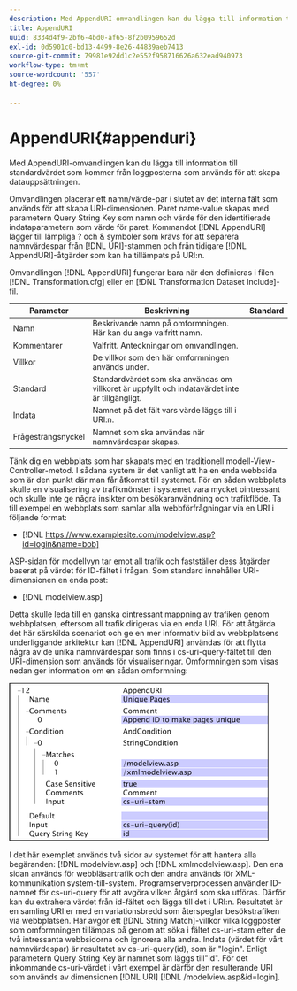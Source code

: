 ```yaml
---
description: Med AppendURI-omvandlingen kan du lägga till information till standardvärdet som kommer från loggposterna som används för att skapa datauppsättningen.
title: AppendURI
uuid: 8334d4f9-2bf6-4bd0-af65-8f2b0959652d
exl-id: 0d5901c0-bd13-4499-8e26-44839aeb7413
source-git-commit: 79981e92dd1c2e552f958716626a632ead940973
workflow-type: tm+mt
source-wordcount: '557'
ht-degree: 0%

---
```


# AppendURI{#appenduri}

Med AppendURI-omvandlingen kan du lägga till information till standardvärdet som kommer från loggposterna som används för att skapa datauppsättningen.

Omvandlingen placerar ett namn/värde-par i slutet av det interna fält som används för att skapa URI-dimensionen. Paret name-value skapas med parametern Query String Key som namn och värde för den identifierade indataparametern som värde för paret. Kommandot [!DNL AppendURI] lägger till lämpliga ? och &amp; symboler som krävs för att separera namnvärdespar från [!DNL URI]-stammen och från tidigare [!DNL AppendURI]-åtgärder som kan ha tillämpats på URI:n.

Omvandlingen [!DNL AppendURI] fungerar bara när den definieras i filen [!DNL Transformation.cfg] eller en [!DNL Transformation Dataset Include]-fil.

| Parameter | Beskrivning | Standard |
|---|---|---|
| Namn | Beskrivande namn på omformningen. Här kan du ange valfritt namn. |  |
| Kommentarer | Valfritt. Anteckningar om omvandlingen. |  |
| Villkor | De villkor som den här omformningen används under. |  |
| Standard | Standardvärdet som ska användas om villkoret är uppfyllt och indatavärdet inte är tillgängligt. |  |
| Indata | Namnet på det fält vars värde läggs till i URI:n. |  |
| Frågesträngsnyckel | Namnet som ska användas när namnvärdespar skapas. |  |

Tänk dig en webbplats som har skapats med en traditionell modell-View-Controller-metod. I sådana system är det vanligt att ha en enda webbsida som är den punkt där man får åtkomst till systemet. För en sådan webbplats skulle en visualisering av trafikmönster i systemet vara mycket ointressant och skulle inte ge några insikter om besökaranvändning och trafikflöde. Ta till exempel en webbplats som samlar alla webbförfrågningar via en URI i följande format:

* [!DNL https://www.examplesite.com/modelview.asp?id=login&name=bob]

ASP-sidan för modellvyn tar emot all trafik och fastställer dess åtgärder baserat på värdet för ID-fältet i frågan. Som standard innehåller URI-dimensionen en enda post:

* [!DNL modelview.asp]

Detta skulle leda till en ganska ointressant mappning av trafiken genom webbplatsen, eftersom all trafik dirigeras via en enda URI. För att åtgärda det här särskilda scenariot och ge en mer informativ bild av webbplatsens underliggande arkitektur kan [!DNL AppendURI] användas för att flytta några av de unika namnvärdespar som finns i cs-uri-query-fältet till den URI-dimension som används för visualiseringar. Omformningen som visas nedan ger information om en sådan omformning:

![](assets/cfg_TransformationType_AppendURI.png)

I det här exemplet används två sidor av systemet för att hantera alla begäranden: [!DNL modelview.asp] och [!DNL xmlmodelview.asp]. Den ena sidan används för webbläsartrafik och den andra används för XML-kommunikation system-till-system. Programserverprocessen använder ID-namnet för cs-uri-query för att avgöra vilken åtgärd som ska utföras. Därför kan du extrahera värdet från id-fältet och lägga till det i URI:n. Resultatet är en samling URI:er med en variationsbredd som återspeglar besökstrafiken via webbplatsen. Här avgör ett [!DNL String Match]-villkor vilka loggposter som omformningen tillämpas på genom att söka i fältet cs-uri-stam efter de två intressanta webbsidorna och ignorera alla andra. Indata (värdet för vårt namnvärdespar) är resultatet av cs-uri-query(id), som är &quot;login&quot;. Enligt parametern Query String Key är namnet som läggs till&quot;id&quot;. För det inkommande cs-uri-värdet i vårt exempel är därför den resulterande URI som används av dimensionen [!DNL URI] [!DNL /modelview.asp&id=login].
